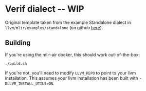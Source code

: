 # Verif dialect -- WIP



Original template taken from the example Standalone dialect in `llvm/mlir/examples/standalone`
(on github [here](https://github.com/llvm/llvm-project/tree/main/mlir/examples/standalone)).

## Building

If you're using the mlir-air docker, this should work out-of-the-box:

```sh
./build.sh
```
If you're not, you'll need to modify `LLVM_REPO` to point to your llvm installation.
This assumes your llvm installation has been built with `-DLLVM_INSTALL_UTILS=ON`.

